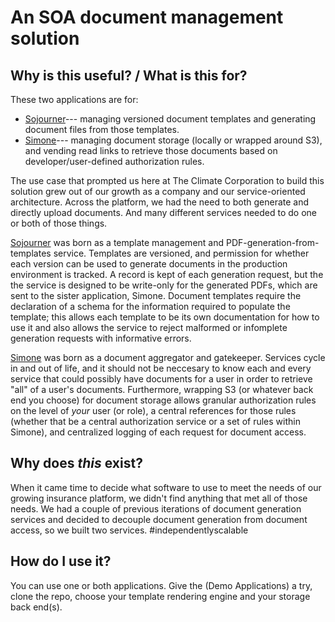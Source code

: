 An SOA document management solution
=======

Why is this useful? / What is this for?
-----------
These two applications are for:
  * [Sojourner](https://github.com/TheClimateCorporation/document-services/tree/master/sojourner)--- managing versioned document templates and generating document files from those templates.
  * [Simone](https://github.com/TheClimateCorporation/document-services/tree/master/simone)--- managing document storage (locally or wrapped around S3), and vending read links to retrieve those documents based on developer/user-defined authorization rules.

The use case that prompted us here at The Climate Corporation to build this solution grew out of our growth as a company and our service-oriented architecture. Across the platform, we had the need to both generate and directly upload documents. And many different services needed to do one or both of those things.

[Sojourner](https://github.com/TheClimateCorporation/document-services/tree/master/sojourner) was born as a template management and PDF-generation-from-templates service. Templates are versioned, and permission for whether each version can be used to generate documents in the production environment is tracked. A record is kept of each generation request, but the the service is designed to be write-only for the generated PDFs, which are sent to the sister application, Simone. Document templates require the declaration of a schema for the information required to populate the template; this allows each template to be its own documentation for how to use it and also allows the service to reject malformed or infomplete generation requests with informative errors.

[Simone](https://github.com/TheClimateCorporation/document-services/tree/master/simone) was born as a document aggregator and gatekeeper. Services cycle in and out of life, and it should not be neccesary to know each and every service that could possibly have documents for a user in order to retrieve "all" of a user's documents. Furthermore, wrapping S3 (or whatever back end you choose) for document storage allows granular authorization rules on the level of *your* user (or role), a central references for those rules (whether that be a central authorization service or a set of rules within Simone), and centralized logging of each request for document access.


Why does *this* exist?
-----------
When it came time to decide what software to use to meet the needs of our growing insurance platform, we didn't find anything that met all of those needs. We had a couple of previous iterations of document generation services and decided to decouple document generation from document access, so we built two services. #independentlyscalable


How do I use it?
-----------
You can use one or both applications. Give the (Demo Applications) a try, clone the repo, choose your template rendering engine and your storage back end(s).


